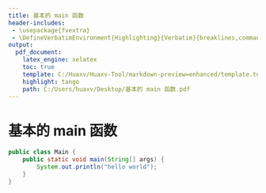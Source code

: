 ```yaml
---
title: 基本的 main 函数
header-includes:
 - \usepackage{fvextra}
 - \DefineVerbatimEnvironment{Highlighting}{Verbatim}{breaklines,commandchars=\\\{\}}
output:
  pdf_document:
    latex_engine: xelatex
    toc: true
    template: C:/Huaxv/Huaxv-Tool/markdown-preview=enhanced/template.tex
    highlight: tango
    path: C:/Users/huaxv/Desktop/基本的 main 函数.pdf
---
```


# 基本的 main 函数

```java
public class Main {
    public static void main(String[] args) {
        System.out.println("hello world");
    }
}
```
